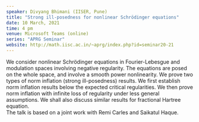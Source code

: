 ```yaml
---
speaker: Divyang Bhimani (IISER, Pune)
title: "Strong ill-posedness for nonlinear Schrödinger equations"
date: 10 March, 2021
time: 4 pm
venue: Microsoft Teams (online)
series: "APRG Seminar"
website: http://math.iisc.ac.in/~aprg/index.php?id=seminar20-21
---
```


We consider nonlinear Schrödinger equations in Fourier-Lebesgue
and modulation spaces involving negative regularity. The
equations are posed on the whole space, and involve a smooth power
nonlinearity. We prove two types of norm inflation (strong
ill-posedness) results. We first establish norm inflation results
below the expected critical regularities. We then prove norm
inflation with infinite loss of regularity under less general assumptions.
We shall also discuss similar results for fractional Hartree equation.  
The talk is based on a joint work with Remi Carles and Saikatul Haque.
